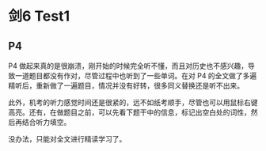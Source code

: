 # 剑6 Test1

## P4

P4 做起来真的是很崩溃，刚开始的时候完全听不懂，而且对历史也不感兴趣，导致一道题目都没有作对，尽管过程中也听到了一些单词。在对 P4 的全文做了多遍精听后，重新做了一遍题目，情况并没有好转，很多同义替换还是听不出来。

此外，机考的听力感觉时间还是很紧的，远不如纸考顺手，尽管也可以用鼠标右键高亮。还有，在做题目之前，可以先看下题干中的信息，标记出空白处的词性，然后再结合听力填空。

没办法，只能对全文进行精读学习了。
